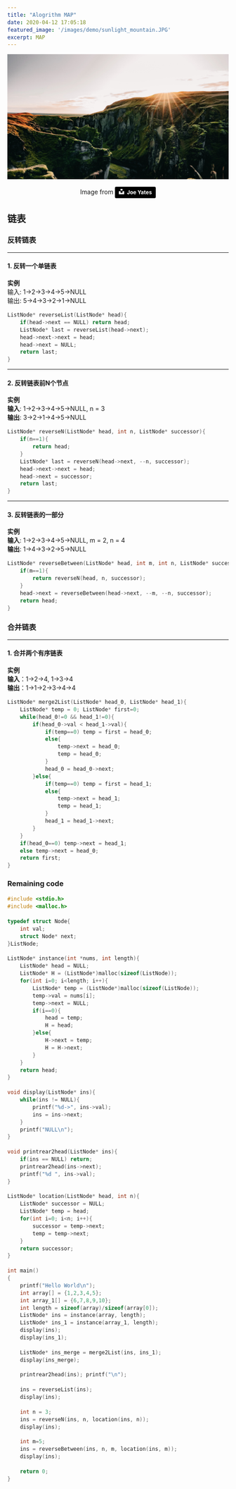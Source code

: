 ```yaml
---
title: "Alogrithm MAP"
date: 2020-04-12 17:05:18
featured_image: '/images/demo/sunlight_mountain.JPG'
excerpt: MAP
---
```


![image](/images/demo/sunlight_mountain.JPG)
<center>Image from <a style="background-color:black;color:white;text-decoration:none;padding:4px 6px;font-family:-apple-system, BlinkMacSystemFont, &quot;San Francisco&quot;, &quot;Helvetica Neue&quot;, Helvetica, Ubuntu, Roboto, Noto, &quot;Segoe UI&quot;, Arial, sans-serif;font-size:12px;font-weight:bold;line-height:1.2;display:inline-block;border-radius:3px" href="https://unsplash.com/@josephyates_?utm_medium=referral&amp;utm_campaign=photographer-credit&amp;utm_content=creditBadge" target="_blank" rel="noopener noreferrer" title="Download free do whatever you want high-resolution photos from Joe Yates"><span style="display:inline-block;padding:2px 3px"><svg xmlns="http://www.w3.org/2000/svg" style="height:12px;width:auto;position:relative;vertical-align:middle;top:-2px;fill:white" viewBox="0 0 32 32"><title>unsplash-logo</title><path d="M10 9V0h12v9H10zm12 5h10v18H0V14h10v9h12v-9z"></path></svg></span><span style="display:inline-block;padding:2px 3px">Joe Yates</span></a></center>

## 链表

### 反转链表
---
#### 1. 反转一个单链表
**实例**<br>
输入: 1->2->3->4->5->NULL<br>
输出: 5->4->3->2->1->NULL

```cpp
ListNode* reverseList(ListNode* head){
    if(head->next == NULL) return head;
    ListNode* last = reverseList(head->next);
    head->next->next = head;
    head->next = NULL;
    return last;
}
```
---
#### 2. 反转链表前N个节点
**实例**<br>
**输入**: 1->2->3->4->5->NULL, n = 3<br>
**输出**: 3->2->1->4->5->NULL
```cpp
ListNode* reverseN(ListNode* head, int n, ListNode* successor){
    if(n==1){
        return head;
    }
    ListNode* last = reverseN(head->next, --n, successor);
    head->next->next = head;
    head->next = successor;
    return last;
}
```
---
#### 3. 反转链表的一部分
**实例**<br>
**输入**: 1->2->3->4->5->NULL, m = 2, n = 4<br>
**输出**: 1->4->3->2->5->NULL

```cpp
ListNode* reverseBetween(ListNode* head, int m, int n, ListNode* successor){
    if(m==1){
        return reverseN(head, n, successor);
    }
    head->next = reverseBetween(head->next, --m, --n, successor);
    return head;
}
```
### 合并链表
---
#### 1. 合并两个有序链表
**实例**<br>
**输入**：1->2->4, 1->3->4<br>
**输出**：1->1->2->3->4->4
```cpp
ListNode* merge2List(ListNode* head_0, ListNode* head_1){
    ListNode* temp = 0; ListNode* first=0;
    while(head_0!=0 && head_1!=0){
        if(head_0->val < head_1->val){
            if(temp==0) temp = first = head_0;
            else{
                temp->next = head_0;
                temp = head_0;
            }
            head_0 = head_0->next;
        }else{
            if(temp==0) temp = first = head_1;
            else{
                temp->next = head_1;
                temp = head_1;
            }
            head_1 = head_1->next;
        }
    }
    if(head_0==0) temp->next = head_1;
    else temp->next = head_0;
    return first;
}
```
### Remaining code
```cpp
#include <stdio.h>
#include <malloc.h>

typedef struct Node{
    int val;
    struct Node* next;
}ListNode;

ListNode* instance(int *nums, int length){
    ListNode* head = NULL;
    ListNode* H = (ListNode*)malloc(sizeof(ListNode));
    for(int i=0; i<length; i++){
        ListNode* temp = (ListNode*)malloc(sizeof(ListNode));
        temp->val = nums[i];
        temp->next = NULL;
        if(i==0){
            head = temp;
            H = head;
        }else{
            H->next = temp;
            H = H->next;
        }
    }
    return head;
}

void display(ListNode* ins){
    while(ins != NULL){
        printf("%d->", ins->val);
        ins = ins->next;
    }
    printf("NULL\n");
}

void printrear2head(ListNode* ins){
    if(ins == NULL) return;
    printrear2head(ins->next);
    printf("%d ", ins->val);
}

ListNode* location(ListNode* head, int n){
    ListNode* successor = NULL;
    ListNode* temp = head;
    for(int i=0; i<n; i++){
        successor = temp->next;
        temp = temp->next;
    }
    return successor;
}

int main()
{
    printf("Hello World\n");
    int array[] = {1,2,3,4,5};
    int array_1[] = {6,7,8,9,10};
    int length = sizeof(array)/sizeof(array[0]);
    ListNode* ins = instance(array, length);
    ListNode* ins_1 = instance(array_1, length);
    display(ins);
    display(ins_1);

    ListNode* ins_merge = merge2List(ins, ins_1);
    display(ins_merge);

    printrear2head(ins); printf("\n");

    ins = reverseList(ins);
    display(ins);

    int n = 3;
    ins = reverseN(ins, n, location(ins, n));
    display(ins);

    int m=5;
    ins = reverseBetween(ins, n, m, location(ins, m));
    display(ins);

    return 0;
}
```


[^1]: Image from <a style="background-color:black;color:white;text-decoration:none;padding:4px 6px;font-family:-apple-system, BlinkMacSystemFont, &quot;San Francisco&quot;, &quot;Helvetica Neue&quot;, Helvetica, Ubuntu, Roboto, Noto, &quot;Segoe UI&quot;, Arial, sans-serif;font-size:12px;font-weight:bold;line-height:1.2;display:inline-block;border-radius:3px" href="https://unsplash.com/@josephyates_?utm_medium=referral&amp;utm_campaign=photographer-credit&amp;utm_content=creditBadge" target="_blank" rel="noopener noreferrer" title="Download free do whatever you want high-resolution photos from Joe Yates"><span style="display:inline-block;padding:2px 3px"><svg xmlns="http://www.w3.org/2000/svg" style="height:12px;width:auto;position:relative;vertical-align:middle;top:-2px;fill:white" viewBox="0 0 32 32"><title>unsplash-logo</title><path d="M10 9V0h12v9H10zm12 5h10v18H0V14h10v9h12v-9z"></path></svg></span><span style="display:inline-block;padding:2px 3px">Joe Yates</span></a>
